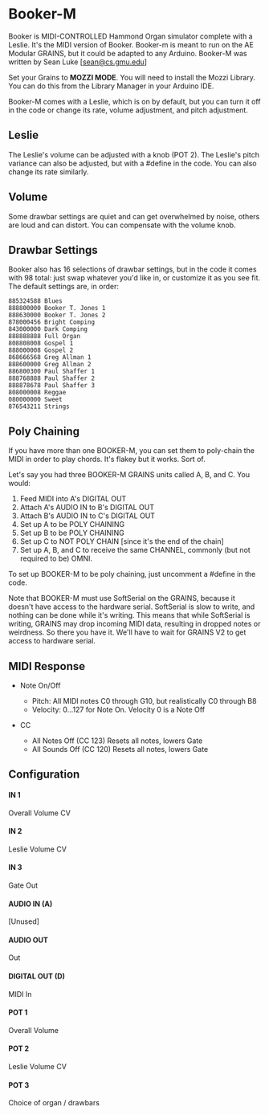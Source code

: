 # Booker-M

Booker is MIDI-CONTROLLED Hammond Organ simulator complete with a Leslie.  It's the MIDI version of Booker.  Booker-m is meant to run on the AE Modular GRAINS, but it could be adapted to any Arduino.  Booker-M was written by Sean Luke [sean@cs.gmu.edu]

Set your Grains to **MOZZI MODE**.  You will need to install the Mozzi Library.  You can do this from the Library Manager in your Arduino IDE.

Booker-M comes with a Leslie, which is on by default, but you can turn it off in the code or change its rate, volume adjustment, and pitch adjustment.

## Leslie

The Leslie's volume can be adjusted with a knob (POT  2).  The Leslie's pitch variance can also be adjusted, but with a #define in the code.  You can also change its rate similarly.


## Volume

Some drawbar settings are quiet and can get overwhelmed by noise, others are loud and can distort.  You can compensate with the volume knob.


## Drawbar Settings

Booker also has 16 selections of drawbar settings, but in the code it comes with 98 total: just swap whatever you'd like in, or customize it as you see fit.  The default settings are, in order:

    885324588 Blues 
    888800000 Booker T. Jones 1 
    888630000 Booker T. Jones 2 
    878000456 Bright Comping 
    843000000 Dark Comping 
    888888888 Full Organ 
    808808008 Gospel 1 
    888000008 Gospel 2 
    868666568 Greg Allman 1 
    888600000 Greg Allman 2 
    886800300 Paul Shaffer 1 
    888768888 Paul Shaffer 2 
    888878678 Paul Shaffer 3 
    808000008 Reggae 
    080000000 Sweet
    876543211 Strings 
  


## Poly Chaining

If you have more than one BOOKER-M, you can set them to poly-chain the MIDI in order to play chords.  It's flakey but it works.  Sort of.

Let's say you had three BOOKER-M GRAINS units called A, B, and C. You would:

1. Feed MIDI into A's DIGITAL OUT
2. Attach A's AUDIO IN to B's DIGITAL OUT
3. Attach B's AUDIO IN to C's DIGITAL OUT
4. Set up A to be POLY CHAINING
5. Set up B to be POLY CHAINING
6. Set up C to NOT POLY CHAIN [since it's the end of the chain]
7. Set up A, B, and C to receive the same CHANNEL, commonly (but not required to be) OMNI.

To set up BOOKER-M to be poly chaining, just uncomment a #define in the code.

Note that BOOKER-M must use SoftSerial on the GRAINS, because it doesn't have access to the hardware serial.  SoftSerial is slow to write, and nothing can be done while it's writing.  This means that while SoftSerial is writing, GRAINS may drop incoming MIDI data, resulting in dropped notes or weirdness.  So there you have it.  We'll have to wait for GRAINS V2 to get access to hardware serial.



## MIDI Response

- Note On/Off
    - Pitch: All MIDI notes C0 through G10, but realistically C0 through B8 
    - Velocity: 0...127 for Note On.  Velocity 0 is a Note Off

- CC
    - All Notes Off (CC 123) Resets all notes, lowers Gate
    - All Sounds Off (CC 120) Resets all notes, lowers Gate

## Configuration

#### IN 1
Overall Volume CV
#### IN 2
Leslie Volume CV
#### IN 3
Gate Out
#### AUDIO IN (A)
[Unused]
#### AUDIO OUT
Out
#### DIGITAL OUT (D) 
MIDI In
#### POT 1
Overall Volume
#### POT 2
Leslie Volume CV
#### POT 3
Choice of organ / drawbars

